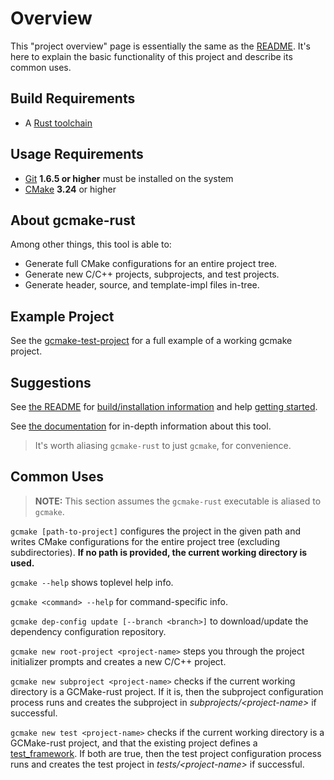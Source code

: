 # Overview

This "project overview" page is essentially the same as the [README](/README.md).
It's here to explain the basic functionality of this project and describe its common uses.

## Build Requirements

- A [Rust toolchain](https://www.rust-lang.org/tools/install)

## Usage Requirements

- [Git](https://git-scm.com/) **1.6.5 or higher** must be installed on the system
- [CMake](https://cmake.org/download/) **3.24** or higher

## About gcmake-rust

Among other things, this tool is able to:

- Generate full CMake configurations for an entire project tree.
- Generate new C/C++ projects, subprojects, and test projects.
- Generate header, source, and template-impl files in-tree.

## Example Project

See the [gcmake-test-project](/gcmake-test-project/) for a full example
of a working gcmake project.

## Suggestions

See [the README](/README.md) for [build/installation information](/README.md#installation) and
help [getting started](/README.md#getting-started).

See [the documentation](Docs_Home.md) for in-depth information about this tool.

> It's worth aliasing `gcmake-rust` to just `gcmake`, for convenience.

## Common Uses

> **NOTE:** This section assumes the `gcmake-rust` executable is aliased to `gcmake`.

`gcmake [path-to-project]` configures the project in the given path and writes CMake configurations for the entire
project tree (excluding subdirectories). **If no path is provided, the current working directory is used.**

`gcmake --help` shows toplevel help info.

`gcmake <command> --help` for command-specific info.

`gcmake dep-config update [--branch <branch>]` to download/update the dependency configuration repository.

`gcmake new root-project <project-name>` steps you through the project initializer prompts and creates a new C/C++ project.

`gcmake new subproject <project-name>` checks if the current working directory is a GCMake-rust project.
If it is, then the subproject configuration process runs and creates the subproject in
*subprojects/\<project-name\>* if successful.

`gcmake new test <project-name>` checks if the current working directory is a GCMake-rust project, and that
the existing project defines a [test_framework](cmake_data_config/properties/properties_list.md#testframework).
If both are true, then the test project configuration process runs and creates the test project in
*tests/\<project-name\>* if successful.
